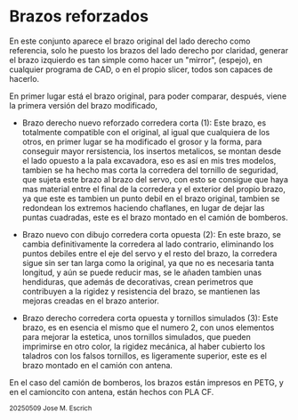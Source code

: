 # Brazos reforzados
En este conjunto aparece el brazo original del lado derecho como referencia, solo he puesto los brazos del lado derecho por claridad, 
generar el brazo izquierdo es tan simple como hacer un "mirror", (espejo), en cualquier programa de CAD, o en el propio slicer, todos son capaces de hacerlo.


En primer lugar está el brazo original, para poder comparar, después, viene la primera versión del brazo modificado, 

- Brazo derecho nuevo reforzado corredera corta (1): Este brazo, es totalmente compatible con el original, al igual que cualquiera de los otros, en primer lugar se ha modificado el grosor y la forma,
  para conseguir mayor rersistencia, los insertos metalicos, se montan desde el lado opuesto a la pala excavadora, eso es así en mis tres modelos, tambien se ha hecho mas corta la corredera del tornillo de seguridad,
  que sujeta este brazo al brazo del servo, con esto se consigue que haya mas material entre el final de la corredera y el exterior del propio brazo, ya que este es tambien un punto debil en el brazo original, tambien se redondean los extremos haciendo chaflanes,
  en lugar de dejar las puntas cuadradas, este es el brazo montado en el camión de bomberos.

- Brazo nuevo con dibujo corredera corta opuesta (2): En este brazo, se cambia definitivamente la corredera al lado contrario, eliminando los puntos debiles entre el eje del servo y el resto del brazo,
  la corredera sigue sin ser tan larga como la original, ya que no es necesaria tanta longitud, y aún se puede reducir mas,
  se le añaden tambien unas hendiduras, que además de decorativas, crean perimetros que contribuyen a la rigidez y resistencia del brazo, se mantienen las mejoras creadas en el brazo anterior.

- Brazo derecho corredera corta opuesta y tornillos simulados (3): Este brazo, es en esencia el mismo que el numero 2, con unos elementos para mejorar la estetica, unos tornillos simulados, que pueden imprimirse en otro color,
  la rigidez mecánica, al haber cubierto los taladros con los falsos tornillos, es ligeramente superior, este es el brazo montado en el camión con antena.


En el caso del camión de bomberos, los brazos están impresos en PETG, y en el camioncito con antena, están hechos con PLA CF.


<sub> 
20250509 Jose M. Escrich 
</sub>

  
